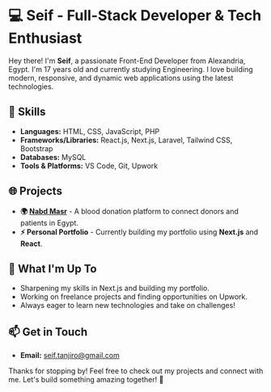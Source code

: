 # 💻 Seif - Full-Stack Developer & Tech Enthusiast

Hey there! I'm **Seif**, a passionate Front-End Developer from Alexandria, Egypt. I'm 17 years old and currently studying Engineering. I love building modern, responsive, and dynamic web applications using the latest technologies.

## 🚀 Skills
- **Languages:** HTML, CSS, JavaScript, PHP
- **Frameworks/Libraries:** React.js, Next.js, Laravel, Tailwind CSS, Bootstrap
- **Databases:** MySQL
- **Tools & Platforms:** VS Code, Git, Upwork

## 🌐 Projects
- **🌍 [Nabd Masr](https://nabdmasr.vercel.app)** - A blood donation platform to connect donors and patients in Egypt.
- **⚡ Personal Portfolio** - Currently building my portfolio using **Next.js** and **React**.

## 🎯 What I'm Up To
- Sharpening my skills in Next.js and building my portfolio.
- Working on freelance projects and finding opportunities on Upwork.
- Always eager to learn new technologies and take on challenges!

## 📫 Get in Touch
- **Email:** seif.tanjiro@gmail.com

Thanks for stopping by! Feel free to check out my projects and connect with me. Let's build something amazing together! 💪

